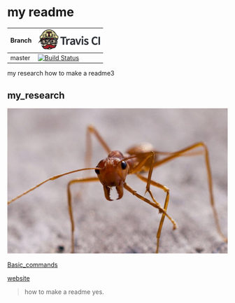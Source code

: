 # my readme

Branch|[![Travis CI logo](TravisCI.png)](https://travis-ci.org)
---|---
master|[![Build Status](https://travis-ci.org/pbrinker/my_research3.svg?branch=master)](https://travis-ci.org/pbrinker/my_research3)


my research
how to make a readme3
## my_research
![logo](logo.jpg)

[Basic_commands](GitHub_help.odt)

[website](https://www.rug.nl/staff/p.brinker/research)


>how to make a readme
>yes.
